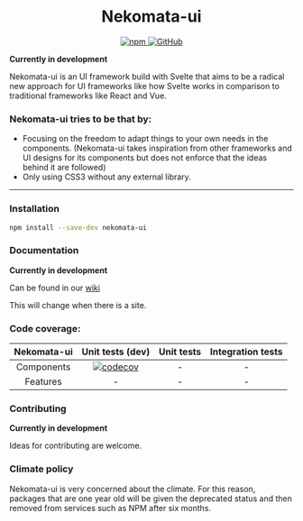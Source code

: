 <h1 align="center">Nekomata-ui</h1>

<p align="center">
  <a href="https://www.npmjs.com/package/nekomata-ui">
    <img alt="npm" src="https://img.shields.io/npm/v/nekomata-ui?color=brightgreen&style=plastic">
  </a>
  <a href="https://github.com/open-anthro-projects/nekomata-ui/blob/main/LICENSE">
    <img alt="GitHub" src="https://img.shields.io/github/license/open-anthro-projects/nekomata-ui?style=plastic">
  </a>
</p>

**Currently in development**

Nekomata-ui is an UI framework build with Svelte that aims to be a radical new approach for UI frameworks like how Svelte works in comparison to traditional frameworks like React and Vue.

### Nekomata-ui tries to be that by:

* Focusing on the freedom to adapt things to your own needs in the components. (Nekomata-ui takes inspiration from other frameworks and UI designs for its components but does not enforce that the ideas behind it are followed)
* Only using CSS3 without any external library.


***
### Installation

```bash
npm install --save-dev nekomata-ui
```

### Documentation
**Currently in development**

Can be found in our [wiki](https://github.com/open-anthro-projects/nekomata-ui/wiki)

This will change when there is a site.


### Code coverage:

| Nekomata-ui | Unit tests (dev) | Unit tests | Integration tests |
|:-:|:-:|:-:|:-:|
| Components| [![codecov](https://codecov.io/gh/open-anthro-projects/nekomata-ui/branch/main/graph/badge.svg?token=N5XLUK9L31)](https://codecov.io/gh/open-anthro-projects/nekomata-ui) | - | - |
| Features | - | - | - |

### Contributing
**Currently in development**

Ideas for contributing are welcome.

### Climate policy

Nekomata-ui is very concerned about the climate. For this reason, packages that are one year old will be given the deprecated status and then removed from services such as NPM after six months.

